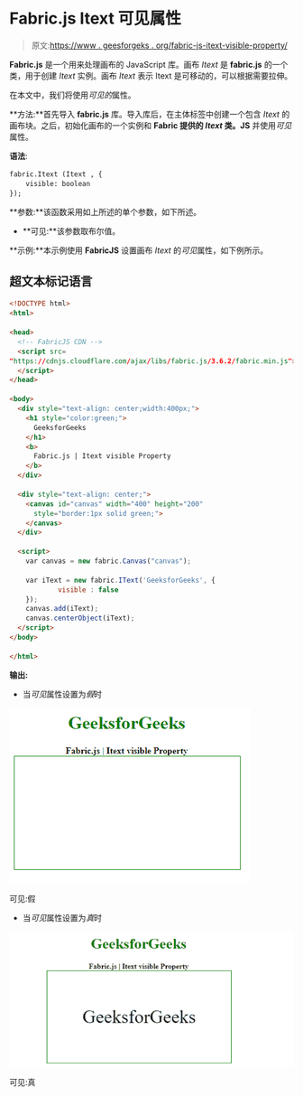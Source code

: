 # Fabric.js Itext 可见属性

> 原文:[https://www . geesforgeks . org/fabric-js-itext-visible-property/](https://www.geeksforgeeks.org/fabric-js-itext-visible-property/)

**Fabric.js** 是一个用来处理画布的 JavaScript 库。画布 *Itext* 是 **fabric.js** 的一个类，用于创建 *Itext* 实例。画布 *Itext* 表示 Itext 是可移动的，可以根据需要拉伸。

在本文中，我们将使用*可见的*属性。

**方法:**首先导入 **fabric.js** 库。导入库后，在主体标签中创建一个包含 *Itext* 的画布块。之后，初始化画布的一个实例和 **Fabric 提供的 *Itext* 类。JS** 并使用*可见*属性。

**语法**:

```html
fabric.Itext (Itext , {
    visible: boolean
});
```

**参数:**该函数采用如上所述的单个参数，如下所述。

*   **可见:**该参数取布尔值。

**示例:**本示例使用 **FabricJS** 设置画布 *Itext* 的*可见*属性，如下例所示。

## 超文本标记语言

```html
<!DOCTYPE html> 
<html> 

<head>
  <!-- FabricJS CDN -->
  <script src= 
"https://cdnjs.cloudflare.com/ajax/libs/fabric.js/3.6.2/fabric.min.js"> 
  </script> 
</head> 

<body> 
  <div style="text-align: center;width:400px;"> 
    <h1 style="color:green;"> 
      GeeksforGeeks 
    </h1>
    <b> 
      Fabric.js | Itext visible Property 
    </b> 
  </div> 

  <div style="text-align: center;"> 
    <canvas id="canvas" width="400" height="200"
      style="border:1px solid green;"> 
    </canvas> 
  </div> 

  <script> 
    var canvas = new fabric.Canvas("canvas"); 

    var iText = new fabric.IText('GeeksforGeeks', {
            visible : false
    });
    canvas.add(iText);
    canvas.centerObject(iText); 
  </script> 
</body> 

</html>
```

**输出:**

*   当*可见*属性设置为*假*时

![](img/1613779e0750647dbb0bc319b8cfe4ec.png)

可见:假

*   当*可见*属性设置为*真*时

![](img/b2ab5a0516bdb4c361abbf1ea2770346.png)

可见:真